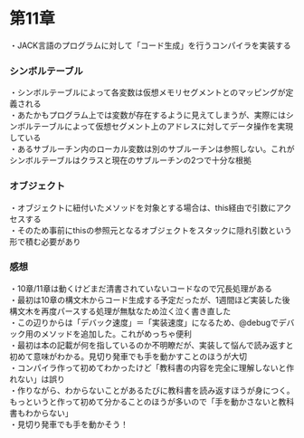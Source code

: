 # 第11章
・JACK言語のプログラムに対して「コード生成」を行うコンパイラを実装する  

### シンボルテーブル
・シンボルテーブルによって各変数は仮想メモリセグメントとのマッピングが定義される  
・あたかもプログラム上では変数が存在するように見えてしまうが、実際にはシンボルテーブルによって仮想セグメント上のアドレスに対してデータ操作を実現している  
・あるサブルーチン内のローカル変数は別のサブルーチンは参照しない。これがシンボルテーブルはクラスと現在のサブルーチンの2つで十分な根拠  

### オブジェクト
・オブジェクトに紐付いたメソッドを対象とする場合は、this経由で引数にアクセスする  
・そのため事前にthisの参照元となるオブジェクトをスタックに隠れ引数という形で積む必要があり  

### 感想
・10章/11章は動くけどまだ清書されていないコードなので冗長処理がある  
・最初は10章の構文木からコード生成する予定だったが、1週間ほど実装した後構文木を再度パースする処理が無駄なため泣く泣く書き直した  
・この辺りからは「デバック速度」＝「実装速度」になるため、@debugでデバック用のメソッドを追加した。これがめっちゃ便利  
・最初は本の記載が何を指しているのか不明瞭だが、実装して悩んで読み返すと初めて意味がわかる。見切り発車でも手を動かすことのほうが大切  
・コンパイラ作って初めてわかったけど「教科書の内容を完全に理解しないと作れない」は誤り  
・作りながら、わからないことがあるたびに教科書を読み返すほうが身につく。もっというと作って初めて分かることのほうが多いので「手を動かさないと教科書もわからない」  
・見切り発車でも手を動かそう！  